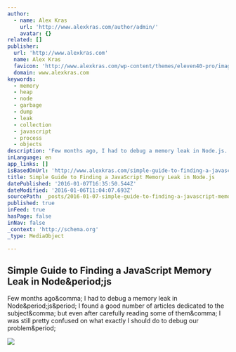 ```yaml
---
author:
  - name: Alex Kras
    url: 'http://www.alexkras.com/author/admin/'
    avatar: {}
related: []
publisher:
  url: 'http://www.alexkras.com'
  name: Alex Kras
  favicon: 'http://www.alexkras.com/wp-content/themes/eleven40-pro/images/favicon.ico'
  domain: www.alexkras.com
keywords:
  - memory
  - heap
  - node
  - garbage
  - dump
  - leak
  - collection
  - javascript
  - process
  - objects
description: 'Few months ago, I had to debug a memory leak in Node.js. I found a good number of articles dedicated to the subject, but even after carefully reading some of them, I was still pretty confused on what exactly I should do to debug our problem.'
inLanguage: en
app_links: []
isBasedOnUrl: 'http://www.alexkras.com/simple-guide-to-finding-a-javascript-memory-leak-in-node-js/'
title: Simple Guide to Finding a JavaScript Memory Leak in Node.js
datePublished: '2016-01-07T16:35:50.544Z'
dateModified: '2016-01-06T11:04:07.693Z'
sourcePath: _posts/2016-01-07-simple-guide-to-finding-a-javascript-memory-leak-in-nodejs.md
published: true
inFeed: true
hasPage: false
inNav: false
_context: 'http://schema.org'
_type: MediaObject

---
```

<article style=""><h1>Simple Guide to Finding a JavaScript Memory Leak in Node&amp;period;js</h1><p>Few months ago&amp;comma; I had to debug a memory leak in Node&amp;period;js&amp;period; I found a good number of articles dedicated to the subject&amp;comma; but even after carefully reading some of them&amp;comma; I was still pretty confused on what exactly I should do to debug our problem&amp;period;</p><img src="http://www.alexkras.com/wp-content/uploads/1st-Heap-Dump.png" /></article>